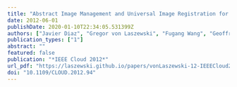 ```yaml
---
title: "Abstract Image Management and Universal Image Registration for Cloud and HPC Infrastructures"
date: 2012-06-01
publishDate: 2020-01-10T22:34:05.531399Z
authors: ["Javier Diaz", "Gregor von Laszewski", "Fugang Wang", "Geoffrey C. Fox"]
publication_types: ["1"]
abstract: ""
featured: false
publication: "*IEEE Cloud 2012*"
url_pdf: "https://laszewski.github.io/papers/vonLaszewski-12-IEEECloud2012.pdf"
doi: "10.1109/CLOUD.2012.94"
---
```


